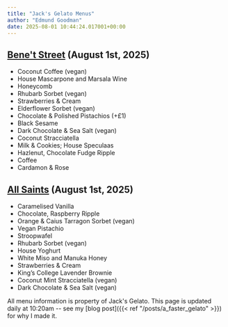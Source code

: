 ```yaml
---
title: "Jack's Gelato Menus"
author: "Edmund Goodman"
date: 2025-08-01 10:44:24.017001+00:00
---
```


## [Bene't Street](https://www.jacksgelato.com/bene-t-street-menu) (August 1st, 2025)

- Coconut Coffee (vegan)
- House Mascarpone and Marsala Wine
- Honeycomb
- Rhubarb Sorbet (vegan)
- Strawberries & Cream
- Elderflower Sorbet (vegan)
- Chocolate & Polished Pistachios (+£1)
- Black Sesame
- Dark Chocolate & Sea Salt  (vegan)
- Coconut Stracciatella
- Milk & Cookies; House Speculaas
- Hazlenut, Chocolate Fudge Ripple
- Coffee
- Cardamon & Rose


## [All Saints](https://www.jacksgelato.com/all-saints-menu) (August 1st, 2025)

- Caramelised Vanilla
- Chocolate, Raspberry Ripple
- Orange & Caius Tarragon Sorbet (vegan)
- Vegan Pistachio
- Stroopwafel
- Rhubarb Sorbet (vegan)
- House Yoghurt
- White Miso and Manuka Honey
- Strawberries & Cream
- King’s College Lavender Brownie
- Coconut Mint Stracciatella (vegan)
- Dark Chocolate & Sea Salt (vegan)

All menu information is property of Jack's Gelato. This page is
updated daily at 10:20am -- see my
[blog post]({{< ref "/posts/a_faster_gelato" >}}) for why I made it.
